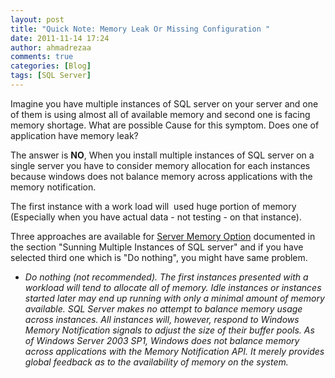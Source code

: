 ```yaml
---
layout: post
title: "Quick Note: Memory Leak Or Missing Configuration "
date: 2011-11-14 17:24
author: ahmadrezaa
comments: true
categories: [Blog]
tags: [SQL Server]
---
```

Imagine you have multiple instances of SQL server on your server and one of them is using almost all of available memory and second one is facing memory shortage. What are possible Cause for this symptom. Does one of application have memory leak?

The answer is **NO**, When you install multiple instances of SQL server on a single server you have to consider memory allocation for each instances because windows does not balance memory across applications with the memory notification.

The first instance with a work load will  used huge portion of memory (Especially when you have actual data - not testing - on that instance).

Three approaches are available for [Server Memory Option](http://msdn.microsoft.com/en-us/library/ms178067.aspx) documented in the section "Sunning Multiple Instances of SQL server" and if you have selected third one which is "Do nothing", you might have same problem.


>


*   *Do nothing (not recommended). The first instances presented with a workload will tend to allocate all of memory. Idle instances or instances started later may end up running with only a minimal amount of memory available. SQL Server makes no attempt to balance memory usage across instances. All instances will, however, respond to Windows Memory Notification signals to adjust the size of their buffer pools. As of Windows Server 2003 SP1, Windows does not balance memory across applications with the Memory Notification API. It merely provides global feedback as to the availability of memory on the system.*



